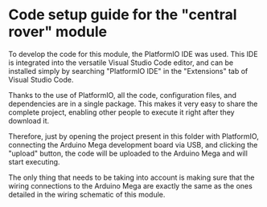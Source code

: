 # Code setup guide for the "central rover" module

To develop the code for this module, the PlatformIO IDE was used. This IDE is integrated into the versatile Visual Studio Code editor, and can be installed simply by searching "PlatformIO IDE" in the "Extensions" tab of Visual Studio Code. 

Thanks to the use of PlatformIO, all the code, configuration files, and dependencies are in a single package. This makes it very easy to share the complete project, enabling other people to execute it right after they download it. 

Therefore, just by opening the project present in this folder with PlatformIO, connecting the Arduino Mega development board via USB, and clicking the "upload" button, the code will be uploaded to the Arduino Mega and will start executing. 

The only thing that needs to be taking into account is making sure that the wiring connections to the Arduino Mega are exactly the same as the ones detailed in the  wiring schematic of this module. 